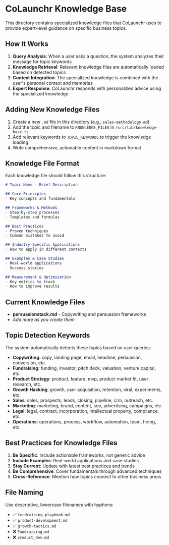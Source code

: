 # CoLaunchr Knowledge Base

This directory contains specialized knowledge files that CoLaunchr uses to provide expert-level guidance on specific business topics.

## How It Works

1. **Query Analysis**: When a user asks a question, the system analyzes their message for topic keywords
2. **Knowledge Retrieval**: Relevant knowledge files are automatically loaded based on detected topics
3. **Context Integration**: The specialized knowledge is combined with the user's personal context and memories
4. **Expert Response**: CoLaunchr responds with personalized advice using the specialized knowledge

## Adding New Knowledge Files

1. Create a new `.md` file in this directory (e.g., `sales-methodology.md`)
2. Add the topic and filename to `KNOWLEDGE_FILES` in `/src/lib/knowledge-base.ts`
3. Add relevant keywords to `TOPIC_KEYWORDS` to trigger the knowledge loading
4. Write comprehensive, actionable content in markdown format

## Knowledge File Format

Each knowledge file should follow this structure:

```markdown
# Topic Name - Brief Description

## Core Principles
- Key concepts and fundamentals

## Frameworks & Methods
- Step-by-step processes
- Templates and formulas

## Best Practices  
- Proven techniques
- Common mistakes to avoid

## Industry-Specific Applications
- How to apply in different contexts

## Examples & Case Studies
- Real-world applications
- Success stories

## Measurement & Optimization
- Key metrics to track
- How to improve results
```

## Current Knowledge Files

- **persuasionstack.md** - Copywriting and persuasion frameworks
- *Add more as you create them*

## Topic Detection Keywords

The system automatically detects these topics based on user queries:

- **Copywriting**: copy, landing page, email, headline, persuasion, conversion, etc.
- **Fundraising**: funding, investor, pitch deck, valuation, venture capital, etc.
- **Product Strategy**: product, feature, mvp, product market fit, user research, etc.
- **Growth Hacking**: growth, user acquisition, retention, viral, experiments, etc.
- **Sales**: sales, prospects, leads, closing, pipeline, crm, outreach, etc.
- **Marketing**: marketing, brand, content, seo, advertising, campaigns, etc.
- **Legal**: legal, contract, incorporation, intellectual property, compliance, etc.
- **Operations**: operations, process, workflow, automation, team, hiring, etc.

## Best Practices for Knowledge Files

1. **Be Specific**: Include actionable frameworks, not generic advice
2. **Include Examples**: Real-world applications and case studies
3. **Stay Current**: Update with latest best practices and trends
4. **Be Comprehensive**: Cover fundamentals through advanced techniques
5. **Cross-Reference**: Mention how topics connect to other business areas

## File Naming

Use descriptive, lowercase filenames with hyphens:
- ✅ `fundraising-playbook.md`  
- ✅ `product-development.md`
- ✅ `growth-tactics.md`
- ❌ `Fundraising.md`
- ❌ `product_dev.md`